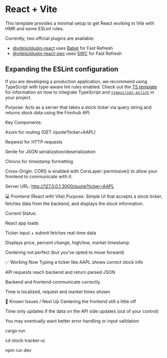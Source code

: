 # React + Vite

This template provides a minimal setup to get React working in Vite with HMR and some ESLint rules.

Currently, two official plugins are available:

- [@vitejs/plugin-react](https://github.com/vitejs/vite-plugin-react/blob/main/packages/plugin-react) uses [Babel](https://babeljs.io/) for Fast Refresh
- [@vitejs/plugin-react-swc](https://github.com/vitejs/vite-plugin-react/blob/main/packages/plugin-react-swc) uses [SWC](https://swc.rs/) for Fast Refresh

## Expanding the ESLint configuration

If you are developing a production application, we recommend using TypeScript with type-aware lint rules enabled. Check out the [TS template](https://github.com/vitejs/vite/tree/main/packages/create-vite/template-react-ts) for information on how to integrate TypeScript and [`typescript-eslint`](https://typescript-eslint.io) in your project.

Purpose: Acts as a server that takes a stock ticker via query string and returns stock data using the Finnhub API.

Key Components:

Axum for routing (GET /quote?ticker=AAPL)

Reqwest for HTTP requests

Serde for JSON serialization/deserialization

Chrono for timestamp formatting

Cross-Origin: CORS is enabled with CorsLayer::permissive() to allow your frontend to communicate with it.

Server URL: http://127.0.0.1:3000/quote?ticker=AAPL

💻 Frontend (React with Vite)
Purpose: Simple UI that accepts a stock ticker, fetches data from the backend, and displays the stock information.

Current Status:

React app loads

Ticker input + submit fetches real-time data

Displays price, percent change, high/low, market timestamp

Centering not perfect (but you’ve opted to move forward)

✅ Working Now
Typing a ticker like AAPL shows correct stock info

API requests reach backend and return parsed JSON

Backend and frontend communicate correctly

Time is localized, request and market times shown

🧠 Known Issues / Next Up
Centering the frontend still a little off

Time only updates if the data on the API side updates (out of your control)

You may eventually want better error handling or input validation



cargo run

cd stock-tracker-ui

npm run dev
